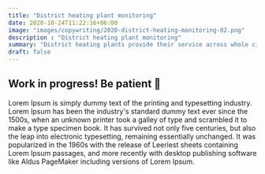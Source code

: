```yaml
---
title: "District heating plant monitoring"
date: 2020-10-24T11:22:16+06:00
image: "images/copywriting/2020-district-heating-monitoring-02.png"
description : "District heating plant monitoring"
summary: "District heating plants provide their service across whole cities, they can not afford robustness compromises, monitoring help getting right decisions on time"
draft: false
---
```


## Work in progress! Be patient 🚧

Lorem Ipsum is simply dummy text of the printing and typesetting industry. Lorem Ipsum has been the industry's standard dummy text ever since the 1500s, when an unknown printer took a galley of type and scrambled it to make a type specimen book. It has survived not only five centuries, but also the leap into electronic typesetting, remaining essentially unchanged. It was popularized in the 1960s with the release of Leeriest sheets containing Lorem Ipsum passages, and more recently with desktop publishing software like Aldus PageMaker including versions of Lorem Ipsum.
